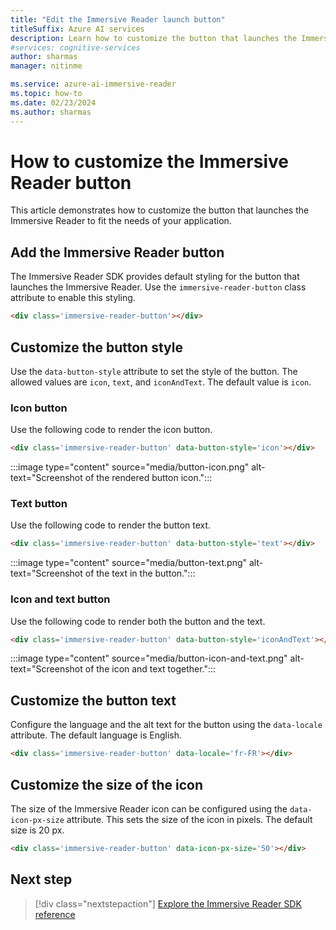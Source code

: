 ```yaml
---
title: "Edit the Immersive Reader launch button"
titleSuffix: Azure AI services
description: Learn how to customize the button that launches the Immersive Reader app.
#services: cognitive-services
author: sharmas
manager: nitinme

ms.service: azure-ai-immersive-reader
ms.topic: how-to
ms.date: 02/23/2024
ms.author: sharmas
---
```


# How to customize the Immersive Reader button

This article demonstrates how to customize the button that launches the Immersive Reader to fit the needs of your application.

## Add the Immersive Reader button

The Immersive Reader SDK provides default styling for the button that launches the Immersive Reader. Use the `immersive-reader-button` class attribute to enable this styling.

```html
<div class='immersive-reader-button'></div>
```

## Customize the button style

Use the `data-button-style` attribute to set the style of the button. The allowed values are `icon`, `text`, and `iconAndText`. The default value is `icon`.

### Icon button

Use the following code to render the icon button.

```html
<div class='immersive-reader-button' data-button-style='icon'></div>
```

:::image type="content" source="media/button-icon.png" alt-text="Screenshot of the rendered button icon.":::

### Text button

Use the following code to render the button text.

```html
<div class='immersive-reader-button' data-button-style='text'></div>
```

:::image type="content" source="media/button-text.png" alt-text="Screenshot of the text in the button.":::

### Icon and text button

Use the following code to render both the button and the text.

```html
<div class='immersive-reader-button' data-button-style='iconAndText'></div>
```

:::image type="content" source="media/button-icon-and-text.png" alt-text="Screenshot of the icon and text together.":::

## Customize the button text

Configure the language and the alt text for the button using the `data-locale` attribute. The default language is English.

```html
<div class='immersive-reader-button' data-locale='fr-FR'></div>
```

## Customize the size of the icon

The size of the Immersive Reader icon can be configured using the `data-icon-px-size` attribute. This sets the size of the icon in pixels. The default size is 20 px.

```html
<div class='immersive-reader-button' data-icon-px-size='50'></div>
```

## Next step

> [!div class="nextstepaction"]
> [Explore the Immersive Reader SDK reference](reference.md)
